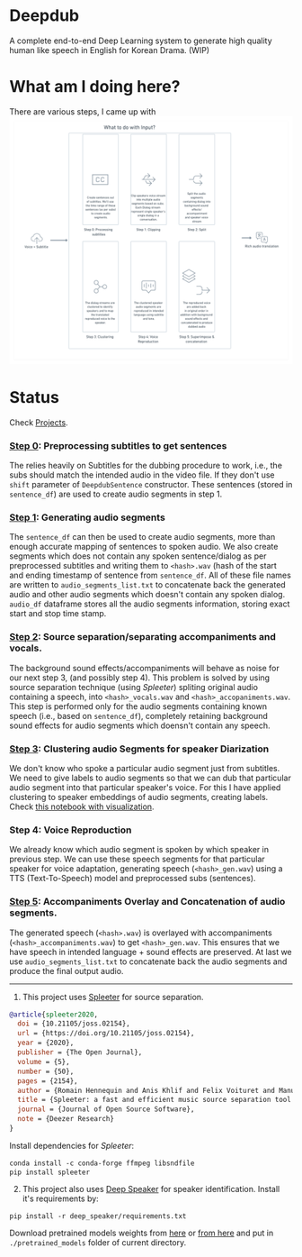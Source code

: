 # Deepdub
A complete end-to-end Deep Learning system to generate high quality human like speech in English for Korean Drama. (WIP)

# What am I doing here?
There are various steps, I came up with
![Overview Deepdub](/res/images/deepdub_overview.png)

# Status
Check [Projects](https://github.com/adhadse/Deepdub/projects/4).

### [Step 0](https://github.com/adhadse/Deepdub/blob/master/0_Sentence_generation_from_Subtitles.ipynb): Preprocessing subtitles to get sentences
The relies heavily on Subtitles for the dubbing procedure to work, i.e., the subs should match the intended audio in the video file. 
If they don't use `shift` parameter of `DeepdubSentence` constructor. These sentences (stored in `sentence_df`) are used to create audio segments in step 1.

### [Step 1](https://github.com/adhadse/Deepdub/blob/master/1_Generating_Audio_Segments.ipynb): Generating audio segments
The `sentence_df` can then be used to create audio segments, more than enough accurate mapping of sentences to spoken audio. We also create segments which does not contain any spoken sentence/dialog as per preprocessed subtitles and writing them to `<hash>.wav` (hash of the start and ending timestamp of sentence from `sentence_df`. All of these file names are written to `audio_segments_list.txt` to concatenate back the generated audio and other audio segments which doesn't contain any spoken dialog. `audio_df` dataframe stores all the audio segments information, storing exact start and stop time stamp.

### [Step 2](https://github.com/adhadse/Deepdub/blob/master/2_Source_separation_for_audio_segments.ipynb): Source separation/separating accompaniments and vocals.
The background sound effects/accompaniments will behave as noise for our next step 3, (and possibly step 4). This problem is solved by using source separation technique (using *Spleeter*) spliting original audio containing a speech, into `<hash>_vocals.wav` and `<hash>_accopaniments.wav`. This step is performed only for the audio segments containing known speech (i.e., based on `sentence_df`), completely retaining background sound effects for audio segments which doensn't contain any speech.

### [Step 3](https://github.com/adhadse/Deepdub/blob/master/3_Clustering_audio_segments_for_speaker_diarization.ipynb): Clustering audio Segments for speaker Diarization
We don't know who spoke a particular audio segment just from subtitles. We need to give labels to audio segments so that we can dub that particular audio segment into that particular speaker's voice. For this I have applied clustering to speaker embeddings of audio segments, creating labels. Check [this notebook with visualization](https://colab.research.google.com/drive/1ayeG_AL_RXvhiUoe0Me1q3TjqpIsrFjb?usp=sharing).

### Step 4: Voice Reproduction
We already know which audio segment is spoken by which speaker in previous step. We can use these speech segments for that particular speaker for voice adaptation, generating speech (`<hash>_gen.wav`) using a TTS (Text-To-Speech) model and preprocessed subs (sentences). 

### [Step 5](https://github.com/adhadse/Deepdub/blob/master/deepdub_audio.py#L78-L92): Accompaniments Overlay and Concatenation of audio segments.
The generated speech (`<hash>.wav`) is overlayed with accompaniments (`<hash>_accompaniments.wav`) to get `<hash>_gen.wav`. This ensures that we have speech in intended language + sound effects are preserved. At last we use `audio_segments_list.txt` to concatenate back the audio segments and produce the final output audio.


---
1. This project uses [Spleeter](https://github.com/deezer/spleeter) for source separation.
```BibTeX
@article{spleeter2020,
  doi = {10.21105/joss.02154},
  url = {https://doi.org/10.21105/joss.02154},
  year = {2020},
  publisher = {The Open Journal},
  volume = {5},
  number = {50},
  pages = {2154},
  author = {Romain Hennequin and Anis Khlif and Felix Voituret and Manuel Moussallam},
  title = {Spleeter: a fast and efficient music source separation tool with pre-trained models},
  journal = {Journal of Open Source Software},
  note = {Deezer Research}
}
```

Install dependencies for *Spleeter*:
```
conda install -c conda-forge ffmpeg libsndfile
pip install spleeter
```
2. This project also uses [Deep Speaker](https://github.com/philipperemy/deep-speaker/blob/master/LICENSE) for speaker identification.
Install it's requirements by:
```
pip install -r deep_speaker/requirements.txt
```

Download pretrained models weights from [here](https://drive.google.com/file/d/1SJBmHpnaW1VcbFWP6JfvbT3wWP9PsqxS/view) or [from here](https://drive.google.com/file/d/1c1E1e_GzLtW5jD5uakkwL_Rw5sFxkLT4/view?usp=sharing) and put in `./pretrained_models` folder of current directory.
